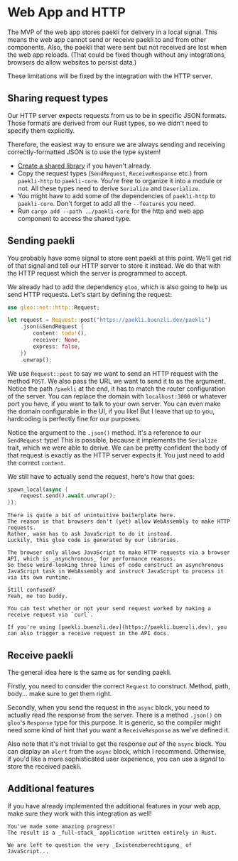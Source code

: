 # Web App and HTTP

The MVP of the web app stores paekli for delivery in a local signal.
This means the web app cannot send or receive paekli to and from other components.
Also, the paekli that were sent but not received are lost when the web app reloads.
(That could be fixed though without any integrations, browsers do allow websites to persist data.)

These limitations will be fixed by the integration with the HTTP server.

## Sharing request types

Our HTTP server expects requests from us to be in specific JSON formats.
Those formats are derived from our Rust types, so we didn't need to specify them explicitly.

Therefore, the easiest way to ensure we are always sending and receiving correctly-formatted JSON is to use the type system!

- [Create a shared library](shared_lib.md) if you haven't already.
- Copy the request types (`SendRequest`, `ReceiveResponse` etc.) from `paekli-http` to `paekli-core`.
  You're free to organize it into a module or not.
  All these types need to derive `Serialize` and `Deserialize`.
- You might have to add some of the dependencies of `paekli-http` to `paekli-core`.
  Don't forget to add all the `--features` you need.
- Run `cargo add --path ../paekli-core` for the http and web app component to access the shared type.

## Sending paekli

You probably have some signal to store sent paekli at this point.
We'll get rid of that signal and tell our HTTP server to store it instead.
We do that with the HTTP request which the server is programmed to accept.

We already had to add the dependency `gloo`, which is also going to help us send HTTP requests.
Let's start by defining the request:

```rust
use gloo::net::http::Request;

let request = Request::post("https://paekli.buenzli.dev/paekli")
    .json(&SendRequest {
        content: todo!(),
        receiver: None,
        express: false,
    })
    .unwrap();
```

We use `Request::post` to say we want to send an HTTP request with the method `POST`.
We also pass the URL we want to send it to as the argument.
Notice the path `/paekli` at the end, it has to match the router configuration of the server.
You can replace the domain with `localhost:3000` or whatever port you have, if you want to talk to your own server.
You can even make the domain configurable in the UI, if you like!
But I leave that up to you, hardcoding is perfectly fine for our purposes.

Notice the argument to the `.json()` method.
It's a reference to our `SendRequest` type!
This is possible, because it implements the `Serialize` trait, which we were able to derive.
We can be pretty confident the body of that request is exactly as the HTTP server expects it.
You just need to add the correct `content`.

We still have to actually send the request, here's how that goes:

```rust
spawn_local(async {
    request.send().await.unwrap();
});
```

```admonish question title="What?" collapsible=true
There is quite a bit of unintuitive boilerplate here.
The reason is that browsers don't (yet) allow WebAssembly to make HTTP requests.
Rather, wasm has to ask JavaScript to do it instead.
Luckily, this glue code is generated by our libraries.

The browser only allows JavaScript to make HTTP requests via a browser API, which is _asynchronous_ for performance reasons.
So these weird-looking three lines of code construct an asynchronous JavaScript task in WebAssembly and instruct JavaScript to process it via its own runtime.

Still confused?
Yeah, me too buddy.
```

```admonish check title="Try it out!"
You can test whether or not your send request worked by making a receive request via `curl`.

If you're using [paekli.buenzli.dev](https://paekli.buenzli.dev), you can also trigger a receive request in the API docs.
```

## Receive paekli

The general idea here is the same as for sending paekli.

Firstly, you need to consider the correct `Request` to construct.
Method, path, body... make sure to get them right.

Secondly, when you send the request in the `async` block, you need to actually read the response from the server.
There is a method `.json()` on `gloo`'s `Response` type for this purpose.
It is generic, so the compiler might need some kind of hint that you want a `ReceiveResponse` as we've defined it.

Also note that it's not trivial to get the response _out_ of the `async` block.
You can display an `alert` from the `async` block, which I recommend.
Otherwise, if you'd like a more sophisticated user experience, you can use a _signal_ to store the received paekli.

## Additional features

If you have already implemented the additional features in your web app, make sure they work with this integration as well!

```admonish check title="Release"
You've made some amazing progress!
The result is a _full-stack_ application written entirely in Rust.

We are left to question the very _Existenzberechtigung_ of JavaScript...
```

